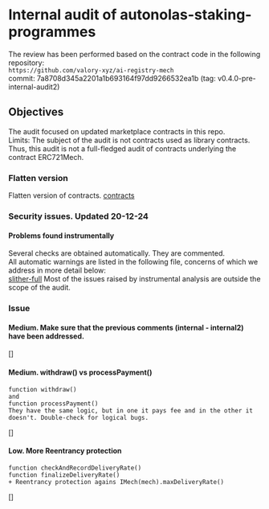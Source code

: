 # Internal audit of autonolas-staking-programmes
The review has been performed based on the contract code in the following repository:<br>
`https://github.com/valory-xyz/ai-registry-mech` <br>
commit: 7a8708d345a2201a1b693164f97dd9266532ea1b (tag: v0.4.0-pre-internal-audit2) <br> 

## Objectives
The audit focused on updated marketplace contracts in this repo. <br>
Limits: The subject of the audit is not contracts used as library contracts. Thus, this audit is not a full-fledged audit of contracts underlying the contract ERC721Mech. <br>

### Flatten version
Flatten version of contracts. [contracts](https://github.com/valory-xyz/ai-registry-mech/blob/main/audits/internal3/analysis/contracts)

### Security issues. Updated 20-12-24
#### Problems found instrumentally
Several checks are obtained automatically. They are commented. <br>
All automatic warnings are listed in the following file, concerns of which we address in more detail below: <br>
[slither-full](https://github.com/valory-xyz/autonolas-staking-programmes/blob/main/audits/internal3/analysis/slither_full.txt) 
Most of the issues raised by instrumental analysis are outside the scope of the audit. <br>


### Issue
#### Medium. Make sure that the previous comments (internal - internal2) have been addressed.
[]

#### Medium. withdraw() vs processPayment()
```
function withdraw()
and
function processPayment()
They have the same logic, but in one it pays fee and in the other it doesn't. Double-check for logical bugs.
```
[]

#### Low. More Reentrancy protection
```
function checkAndRecordDeliveryRate()
function finalizeDeliveryRate() 
+ Reentrancy protection agains IMech(mech).maxDeliveryRate()
```
[]





